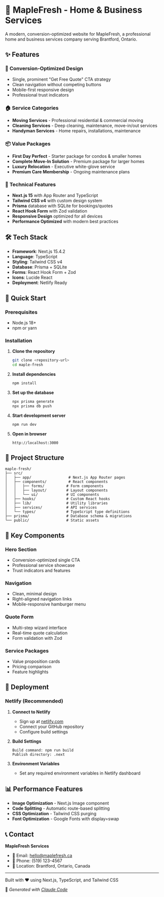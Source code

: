 # 🍁 MapleFresh - Home & Business Services

A modern, conversion-optimized website for MapleFresh, a professional home and business services company serving Brantford, Ontario.

## ✨ Features

### 🎯 **Conversion-Optimized Design**
- Single, prominent "Get Free Quote" CTA strategy
- Clean navigation without competing buttons
- Mobile-first responsive design
- Professional trust indicators

### 🏠 **Service Categories**
- **Moving Services** - Professional residential & commercial moving
- **Cleaning Services** - Deep cleaning, maintenance, move-in/out services  
- **Handyman Services** - Home repairs, installations, maintenance

### 📦 **Value Packages**
- **First Day Perfect** - Starter package for condos & smaller homes
- **Complete Move-In Solution** - Premium package for larger homes
- **Luxury Relocation** - Executive white-glove service
- **Premium Care Membership** - Ongoing maintenance plans

### 🚀 **Technical Features**
- **Next.js 15** with App Router and TypeScript
- **Tailwind CSS v4** with custom design system
- **Prisma** database with SQLite for bookings/quotes
- **React Hook Form** with Zod validation
- **Responsive Design** optimized for all devices
- **Performance Optimized** with modern best practices

## 🛠️ Tech Stack

- **Framework**: Next.js 15.4.2
- **Language**: TypeScript
- **Styling**: Tailwind CSS v4
- **Database**: Prisma + SQLite
- **Forms**: React Hook Form + Zod
- **Icons**: Lucide React
- **Deployment**: Netlify Ready

## 🚀 Quick Start

### Prerequisites
- Node.js 18+ 
- npm or yarn

### Installation

1. **Clone the repository**
   ```bash
   git clone <repository-url>
   cd maple-fresh
   ```

2. **Install dependencies**
   ```bash
   npm install
   ```

3. **Set up the database**
   ```bash
   npx prisma generate
   npx prisma db push
   ```

4. **Start development server**
   ```bash
   npm run dev
   ```

5. **Open in browser**
   ```
   http://localhost:3000
   ```

## 📁 Project Structure

```
maple-fresh/
├── src/
│   ├── app/                 # Next.js App Router pages
│   ├── components/          # React components
│   │   ├── forms/          # Form components
│   │   ├── layout/         # Layout components
│   │   └── ui/             # UI components
│   ├── hooks/              # Custom React hooks
│   ├── lib/                # Utility libraries
│   ├── services/           # API services
│   └── types/              # TypeScript type definitions
├── prisma/                 # Database schema & migrations
└── public/                 # Static assets
```

## 🎨 Key Components

### **Hero Section**
- Conversion-optimized single CTA
- Professional service showcase
- Trust indicators and features

### **Navigation**
- Clean, minimal design
- Right-aligned navigation links
- Mobile-responsive hamburger menu

### **Quote Form**
- Multi-step wizard interface
- Real-time quote calculation
- Form validation with Zod

### **Service Packages**
- Value proposition cards
- Pricing comparison
- Feature highlights

## 🚀 Deployment

### **Netlify (Recommended)**

1. **Connect to Netlify**
   - Sign up at [netlify.com](https://netlify.com)
   - Connect your GitHub repository
   - Configure build settings

2. **Build Settings**
   ```
   Build command: npm run build
   Publish directory: .next
   ```

3. **Environment Variables**
   - Set any required environment variables in Netlify dashboard

## 📊 Performance Features

- **Image Optimization** - Next.js Image component
- **Code Splitting** - Automatic route-based splitting
- **CSS Optimization** - Tailwind CSS purging
- **Font Optimization** - Google Fonts with display=swap

## 📞 Contact

**MapleFresh Services**
- 📧 Email: hello@maplefresh.ca  
- 📱 Phone: (519) 123-4567
- 📍 Location: Brantford, Ontario, Canada

---

Built with ❤️ using Next.js, TypeScript, and Tailwind CSS

🤖 *Generated with [Claude Code](https://claude.ai/code)*
